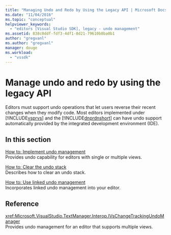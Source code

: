 ```yaml
---
title: "Managing Undo and Redo by Using the Legacy API | Microsoft Docs"
ms.date: "11/04/2016"
ms.topic: "conceptual"
helpviewer_keywords: 
  - "editors [Visual Studio SDK], legacy - undo management"
ms.assetid: 838c0ddf-fdf3-4df1-8d21-79610b8ba0b1
author: "gregvanl"
ms.author: "gregvanl"
manager: douge
ms.workload: 
  - "vssdk"
---
```

# Manage undo and redo by using the legacy API
Editors must support undo operations that let users reverse their recent changes when they modify code. Most editors implemented under [!INCLUDE[vsprvs](../code-quality/includes/vsprvs_md.md)] and the [!INCLUDE[dnprdnshort](../code-quality/includes/dnprdnshort_md.md)] can have undo support automatically provided by the integrated development environment (IDE).  
  
## In this section  
 [How to: Implement undo management](../extensibility/how-to-implement-undo-management.md)  
 Provides undo capability for editors with single or multiple views.  
  
 [How to: Clear the undo stack](../extensibility/how-to-clear-the-undo-stack.md)  
 Describes how to clear an undo stack.  
  
 [How to: Use linked undo management](../extensibility/how-to-use-linked-undo-management.md)  
 Incorporates linked undo management into your editor.  
  
## Reference  
 <xref:Microsoft.VisualStudio.TextManager.Interop.IVsChangeTrackingUndoManager>  
 Provides undo management for an editor that supports multiple views.  
